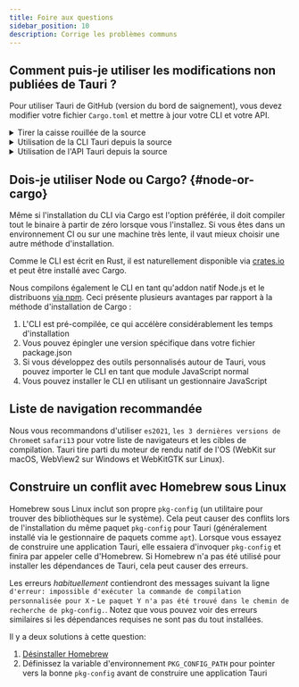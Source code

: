 ```yaml
---
title: Foire aux questions
sidebar_position: 10
description: Corrige les problèmes communs
---
```


## Comment puis-je utiliser les modifications non publiées de Tauri ?

Pour utiliser Tauri de GitHub (version du bord de saignement), vous devez modifier votre fichier `Cargo.toml` et mettre à jour votre CLI et votre API.

<details>
  <summary>Tirer la caisse rouillée de la source</summary>

Ajouter ceci à votre fichier `Cargo.toml`:

```toml title=Cargo.toml
[patch.crates-io]
tauri = { git = "https://github.com/tauri-apps/tauri", branch = "dev" }
tauri-build = { git = "https://github.com/tauri-apps/tauri", branch = "dev" }
```

Cela forcera toutes vos dépendances à utiliser `tauri` et `tauri-build` depuis Git au lieu de crates.io.

</details>

<details>
  <summary>Utilisation de la CLI Tauri depuis la source</summary>

Si vous utilisez le CLI, vous pouvez l'installer directement à partir de GitHub :

```shell
cargo install --git https://github.com/tauri-apps/tauri --branch dev tauri-cli
```

Si vous utilisez le paquet `@tauri-apps/cli` , vous devrez cloner le dépôt et le compiler :

```shell
git clone https://github.com/tauri-apps/tauri
git checkout dev
cd tauri/tooling/cli/node
yarn
yarn build
```

Pour l'utiliser, exécutez directement avec le noeud :

```shell
node /path/to/tauri/tooling/cli/node/tauri.js dev
node /path/to/tauri/tooling/cli/node/tauri.js build
```

Vous pouvez également exécuter votre application directement avec Cargo :

```shell
cd src-tauri
cargo run --no-default-features # au lieu de tauri dev
cargo build # au lieu de tauri build - ne va pas empaqueter votre application
```

</details>

<details>
  <summary>Utilisation de l'API Tauri depuis la source</summary>

Il est recommandé d'utiliser également le paquet de l'API Tauri depuis la source lorsque vous utilisez la caisse Tauri de GitHub (bien que cela ne soit pas nécessaire). Pour le compiler à partir des sources, exécutez le script suivant :

```shell
git clone https://github.com/tauri-apps/tauri
git checkout dev
cd tauri/tooling/api
yarn
yarn build
```

Maintenant vous pouvez le lier en utilisant yarn:

```shell
cd dist
yarn link
cd /path/to/votre/projet
yarn link @tauri-apps/api
```

Ou vous pouvez changer votre package.json pour pointer directement vers le dossier dist :

```json title=package.json
{
  "dependencies": {
    "@tauri-apps/api": "/path/to/tauri/tooling/api/dist"
  }
}
```

</details>

## Dois-je utiliser Node ou Cargo? {#node-or-cargo}

Même si l'installation du CLI via Cargo est l'option préférée, il doit compiler tout le binaire à partir de zéro lorsque vous l'installez. Si vous êtes dans un environnement CI ou sur une machine très lente, il vaut mieux choisir une autre méthode d'installation.

Comme le CLI est écrit en Rust, il est naturellement disponible via [crates.io][] et peut être installé avec Cargo.

Nous compilons également le CLI en tant qu'addon natif Node.js et le distribuons [via npm][]. Ceci présente plusieurs avantages par rapport à la méthode d'installation de Cargo :

1. L'CLI est pré-compilée, ce qui accélère considérablement les temps d'installation
2. Vous pouvez épingler une version spécifique dans votre fichier package.json
3. Si vous développez des outils personnalisés autour de Tauri, vous pouvez importer le CLI en tant que module JavaScript normal
4. Vous pouvez installer le CLI en utilisant un gestionnaire JavaScript

## Liste de navigation recommandée

Nous vous recommandons d'utiliser `es2021`, `les 3 dernières versions de Chrome`et `safari13` pour votre liste de navigateurs et les cibles de compilation. Tauri tire parti du moteur de rendu natif de l'OS (WebKit sur macOS, WebView2 sur Windows et WebKitGTK sur Linux).

## Construire un conflit avec Homebrew sous Linux

Homebrew sous Linux inclut son propre `pkg-config` (un utilitaire pour trouver des bibliothèques sur le système). Cela peut causer des conflits lors de l'installation du même paquet `pkg-config` pour Tauri (généralement installé via le gestionnaire de paquets comme `apt`). Lorsque vous essayez de construire une application Tauri, elle essaiera d'invoquer `pkg-config` et finira par appeler celle d'Homebrew. Si Homebrew n'a pas été utilisé pour installer les dépendances de Tauri, cela peut causer des erreurs.

Les erreurs _habituellement_ contiendront des messages suivant la ligne `d'erreur: impossible d'exécuter la commande de compilation personnalisée pour X` - `Le paquet Y n'a pas été trouvé dans le chemin de recherche de pkg-config.`. Notez que vous pouvez voir des erreurs similaires si les dépendances requises ne sont pas du tout installées.

Il y a deux solutions à cette question:

1. [Désinstaller Homebrew][]
2. Définissez la variable d'environnement `PKG_CONFIG_PATH` pour pointer vers la bonne `pkg-config` avant de construire une application Tauri

[crates.io]: https://crates.io/crates/tauri-cli
[via npm]: https://www.npmjs.com/package/@tauri-apps/cli
[Désinstaller Homebrew]: https://docs.brew.sh/FAQ#how-do-i-uninstall-homebrew
